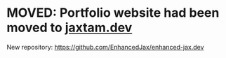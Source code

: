 # MOVED: Portfolio website had been moved to [jaxtam.dev](https://jaxtam.dev)

New repository: https://github.com/EnhancedJax/enhanced-jax.dev

